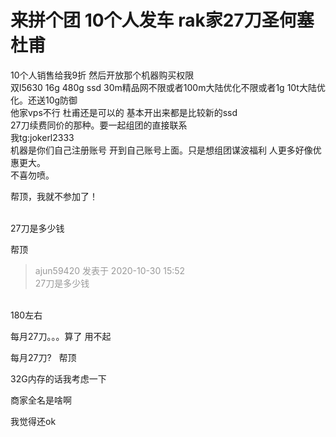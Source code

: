 # 来拼个团 10个人发车 rak家27刀圣何塞杜甫


10个人销售给我9折 然后开放那个机器购买权限<br />
双l5630 16g 480g ssd 30m精品网不限或者100m大陆优化不限或者1g 10t大陆优化。还送10g防御<br />
他家vps不行 杜甫还是可以的 基本开出来都是比较新的ssd<br />
27刀续费同价的那种。要一起组团的直接联系<br />
我tg:jokerl2333<br />
机器是你们自己注册账号 开到自己账号上面。只是想组团谋波福利 人更多好像优惠更大。<br />
不喜勿喷。

帮顶，我就不参加了！<br />
<br />
<img src="static/image/smiley/default/time.gif" smilieid="15" border="0" alt="" /><img src="static/image/smiley/default/time.gif" smilieid="15" border="0" alt="" /><img src="static/image/smiley/default/time.gif" smilieid="15" border="0" alt="" />

27刀是多少钱

帮顶

<div class="quote"><blockquote><font color="#999999">ajun59420 发表于 2020-10-30 15:52</font><br />
<font color="#999999">27刀是多少钱</font></blockquote></div><br />
180左右

每月27刀。。。算了 用不起

每月27刀?&nbsp; &nbsp;帮顶<img id="aimg_AUJKC" onclick="zoom(this, this.src, 0, 0, 0)" class="zoom" src="https://cdn.jsdelivr.net/gh/hishis/forum-master/public/images/patch.gif" onmouseover="img_onmouseoverfunc(this)" onload="thumbImg(this)" border="0" alt="" />

32G内存的话我考虑一下

商家全名是啥啊

我觉得还ok
